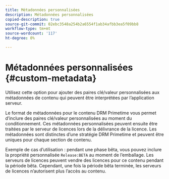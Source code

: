 ```yaml
---
title: Métadonnées personnalisées
description: Métadonnées personnalisées
copied-description: true
source-git-commit: 02ebc3548a254b2a6554f1ab34afbb3ea5f09bb8
workflow-type: tm+mt
source-wordcount: '117'
ht-degree: 0%

---
```


# Métadonnées personnalisées {#custom-metadata}

Utilisez cette option pour ajouter des paires clé/valeur personnalisées aux métadonnées de contenu qui peuvent être interprétées par l’application serveur.

Le format de métadonnées pour le contenu DRM Primetime vous permet d’inclure des paires clé/valeur personnalisées au moment du conditionnement. Ces métadonnées personnalisées peuvent ensuite être traitées par le serveur de licences lors de la délivrance de la licence. Les métadonnées sont distinctes d’une stratégie DRM Primetime et peuvent être uniques pour chaque section de contenu.

Exemple de cas d’utilisation : pendant une phase bêta, vous pouvez inclure la propriété personnalisée `Release:BETA` au moment de l’emballage. Les serveurs de licences peuvent vendre des licences pour ce contenu pendant la période bêta. Cependant, une fois la période bêta terminée, les serveurs de licences n’autorisent plus l’accès au contenu.
